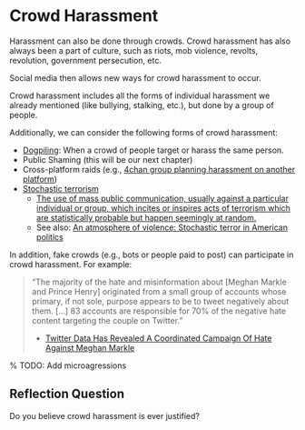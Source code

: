 # Crowd Harassment
Harassment can also be done through crowds. Crowd harassment has also always been a part of culture, such as riots, mob violence, revolts, revolution, government persecution, etc.

Social media then allows new ways for crowd harassment to occur.


Crowd harassment includes all the forms of individual harassment we already mentioned (like bullying, stalking, etc.), but done by a group of people.

Additionally, we can consider the following forms of crowd harassment:
- [Dogpiling](https://en.wikipedia.org/wiki/Dogpiling_(Internet)): When a crowd of people target or harass the same person.
- Public Shaming (this will be our next chapter)
- Cross-platform raids (e.g., [4chan group planning harassment on another platform](https://theconversation.com/4chan-raids-how-one-dark-corner-of-the-internet-is-spreading-its-shadows-68394))
- [Stochastic terrorism](https://en.wikipedia.org/wiki/Lone_wolf_attack#Stochastic_terrorism)
  - [The use of mass public communication, usually against a particular individual or group, which incites or inspires acts of terrorism which are statistically probable but happen seemingly at random.](https://en.wiktionary.org/wiki/stochastic_terrorism)
  - See also: [An atmosphere of violence: Stochastic terror in American politics](https://www.vox.com/2022/11/5/23441858/violence-stochastic-terror-american-politics-trump-pelosi)

In addition, fake crowds (e.g., bots or people paid to post) can participate in crowd harassment. For example:
> “The majority of the hate and misinformation about [Meghan Markle and Prince Henry] originated from a small group of accounts whose primary, if not sole, purpose appears to be to tweet negatively about them. [...] 83 accounts are responsible for 70% of the negative hate content targeting the couple on Twitter.”
>
> - [Twitter Data Has Revealed A Coordinated Campaign Of Hate Against Meghan Markle](https://www.buzzfeednews.com/article/ellievhall/bot-sentinel-meghan-markle-prince-harry-twitter)

% TODO: Add microagressions

## Reflection Question

Do you believe crowd harassment is ever justified?
